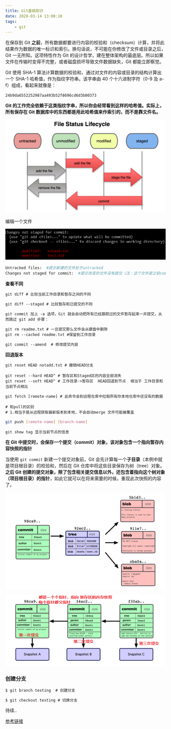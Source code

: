 ```yaml
---
title: Git基础知识
date: 2020-03-14 13:00:10
tags:
	- git
---
```






在保存到 Git **之前**，所有数据都要进行内容的校验和（checksum）计算，并将此结果作为数据的唯一标识和索引。换句话说，不可能在你修改了文件或目录之后，Git 一无所知。这项特性作为 Git 的设计哲学，建在整体架构的最底层。所以如果文件在传输时变得不完整，或者磁盘损坏导致文件数据缺失，Git 都能立即察觉。

Git 使用 SHA-1 算法计算数据的校验和，通过对文件的内容或目录的结构计算出一个 SHA-1 哈希值，作为指纹字符串。该字串由 40 个十六进制字符（0-9 及 a-f）组成，看起来就像是：

```
24b9da6552252987aa493b52f8696cd6d3b00373
```

**Git 的工作完全依赖于这类指纹字串，所以你会经常看到这样的哈希值。实际上，所有保存在 Git 数据库中的东西都是用此哈希值来作索引的，而不是靠文件名。**



<!-- more -->



![1584162704992](Git基础知识/1584162704992.png)



编辑一个文件

![1584167243276](Git基础知识/1584167243276.png)

```bash
Untracked files:  #提示新建的文件处于untracked
Changes not staged for commit:  #提示改变的文件没有提交（注：这个文件是之前commit过的 并且修改之后没有ADD）
```



**查看不同**

```shell
git diff # 比较当前工作目录和暂存之间的不同
```

```shell
git diff --staged # 比较暂存和已提交的不同
```



```shell
git commit 加上 -a 选项，Git 就会自动把所有已经跟踪过的文件暂存起来一并提交，从而跳过 git add 步骤：
```





```shell
git rm readme.txt # 一旦提交那么文件会从硬盘中删除
git rm --cached readme.txt #保留到工作目录
```





```shell
git commit --amend  # 修改提交内容
```



**回退版本**

```shell
git reset HEAD notadd.txt # 撤销HEAD分支

git reset --hard HEAD^ # 暂存区和Staged区的内容全部消失
git reset --soft HEAD^ # 工作目录->暂存区  HEAD回退到节点  相当于 工作目录和当前节点相比
```





```shell
git fetch [remote-name] # 此命令会到远程仓库中拉取所有你本地仓库中还没有的数据

# 和pull的区别
# 1.相当于是从远程获取最新版本到本地，不会自动merge 文件可能被覆盖
```



```bash
git push [remote-name] [branch-name]
```





```shell
git show tag 显示当前节点的信息
```



**在 Git 中提交时，会保存一个提交（commit）对象，该对象包含一个指向暂存内容快照的指针**



当使用 `git commit` 新建一个提交对象前，Git 会先计算每一个**子目录**（本例中就是项目根目录）的校验和，然后在 Git 仓库中将这些目录保存为树（tree）对象。**之后 Git 创建的提交对象，除了包含相关提交信息以外，还包含着指向这个树对象（项目根目录）的指针**，如此它就可以在将来需要的时候，重现此次快照的内容了。





![1584188755381](Git基础知识/1584188755381.png)











![1584188899119](Git基础知识\1584188899119.png)





### 创建分支

```shell
$ git branch testing  # 创建分支
```

```shell
$ git checkout testing # 切换分支
```



待续..

[参考链接](http://iissnan.com/progit/html/zh/ch3_3.html)